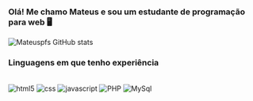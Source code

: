 ### Olá! Me chamo Mateus e sou um estudante de programação para web 🖥️ 

![Mateuspfs GitHub stats](https://github-readme-stats.vercel.app/api?username=mateuspfs&show_icons=true&theme=transparent)


### Linguagens em que tenho experiência

<div style="display: inline-block"><br>
  
  <img alt="html5" src="https://img.shields.io/badge/HTML5-E34F26?style=for-the-badge&logo=html5&logoColor=white">
  
  <img alt="css" src="https://img.shields.io/badge/CSS3-1572B6?style=for-the-badge&logo=css3&logoColor=white">
  
  <img alt="javascript" src="https://img.shields.io/badge/JavaScript-323330?style=for-the-badge&logo=javascript&logoColor=F7DF1E">
  
  <img alt="PHP" src="https://img.shields.io/badge/PHP-777BB4?style=for-the-badge&logo=php&logoColor=white">
  
  <img alt="MySql" src="https://img.shields.io/badge/MySQL-00000F?style=for-the-badge&logo=mysql&logoColor=white">
  
 <br><div/>
